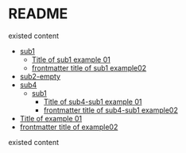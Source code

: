 # README
existed content
<!--- Generate by gomdtoc start --->
  - [sub1](sub1)
     - [Title of sub1 example 01](sub1/example01.md)
     - [frontmatter title of sub1 example02](sub1/example02.md)
  - [sub2-empty](sub2-empty)
  - [sub4](sub4)
    - [sub1](sub4/sub1)
       - [Title of sub4-sub1 example 01](sub4/sub1/example01.md)
       - [frontmatter title of sub4-sub1 example02](sub4/sub1/example02.md)
   - [Title of example 01](./example01.md)
   - [frontmatter title of example02](./example02.md)
<!--- Generate by gomdtoc end --->







existed content